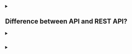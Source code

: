 <details><summary>

## Difference between API and REST API?
</summary>
An API (Application Programming Interface) is a set of rules that define how applications or devices can connect to and communicate with each other. A REST API is a specific type of API that adheres to the constraints of the REST architectural style. REST stands for Representational State Transfer. REST is a style of web architecture that governs the behavior of clients and servers. REST APIs use HTTP requests to interact with data. Traditional APIs can use a variety of protocols.
REST APIs are also known as RESTful APIs. When a client requests a resource using a REST API, the server transfers back the current state of the resource in a standardized representation.
</details>
<details><summary>

## 
</summary>


</details>
<details><summary>

## 
</summary>


</details>

